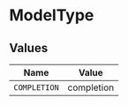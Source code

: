 # ModelType


## Values

| Name         | Value        |
| ------------ | ------------ |
| `COMPLETION` | completion   |